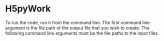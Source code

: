 # H5pyWork

To run the code, run it from the command line. The first command line argument is the file path of the output file that you wish to create. The following command line arguments must be the file paths to the input files.

